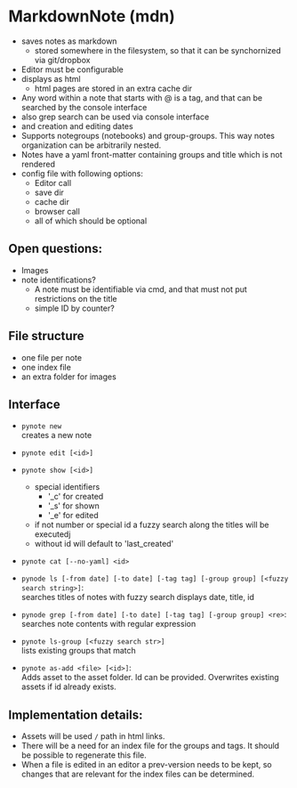 # MarkdownNote (mdn)

* saves notes as markdown
  * stored somewhere in the filesystem, so that it can be synchornized via
    git/dropbox
* Editor must be configurable
* displays as html
  * html pages are stored in an extra cache dir
* Any word within a note that starts with @ is a tag, and that can be searched by the console interface
* also grep search can be used via console interface
* and creation and editing dates
* Supports notegroups (notebooks) and group-groups. This way notes organization
  can be arbitrarily nested.
* Notes have a yaml front-matter containing groups and title which is not rendered
* config file with following options:
  * Editor call
  * save dir
  * cache dir
  * browser call
  * all of which should be optional

## Open questions:
* Images
* note identifications?
    * A note must be identifiable via cmd, and that must not put restrictions on
      the title
    * simple ID by counter?

## File structure
* one file per note
* one index file
* an extra folder for images
  
## Interface
* `pynote new`  
    creates a new note
* `pynote edit [<id>]`
* `pynote show [<id>]`  
    * special identifiers
        * '_c' for created
        * '_s' for shown
        * '_e' for edited
    * if not number or special id a fuzzy search along the titles will be executedj
    * without id will default to 'last_created'

* `pynote cat [--no-yaml] <id>`
* `pynode ls [-from date] [-to date] [-tag tag] [-group group] [<fuzzy search string>]`:  
searches titles of notes with fuzzy search
displays date, title, id
* `pynode grep [-from date] [-to date] [-tag tag] [-group group] <re>`:  
searches note contents with regular expression
* `pynote ls-group [<fuzzy search str>]`  
lists existing groups that match
* `pynote as-add <file> [<id>]`:  
    Adds asset to the asset folder. Id can be provided. Overwrites existing assets if id already exists.


## Implementation details:
* Assets will be used `/` path in html links. 
* There will be a need for an index file for the groups and tags. It should be possible to regenerate this file.
* When a file is edited in an editor a prev-version needs to be kept, so changes that are relevant for the index files can be determined.